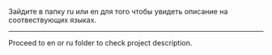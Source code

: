 Зайдите в папку ru или en для того чтобы увидеть описание на соотвествующих языках.

---

Proceed to en or ru folder to check project description.